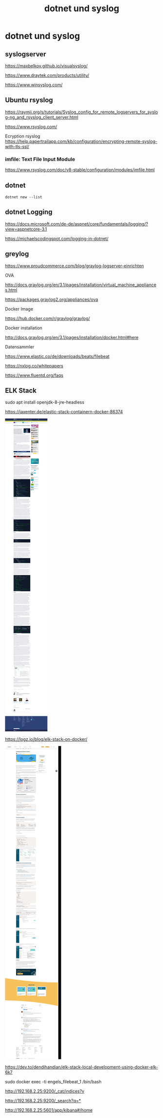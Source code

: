 ﻿---
layout: post
title: dotnet und syslog  
categories: [Logging]
tags: [dotnet, rsyslog, ubuntu, dotnet core, greylog, elk]
--- 

# dotnet und syslog 

## syslogserver 

<https://maxbelkov.github.io/visualsyslog/> 

<https://www.draytek.com/products/utility/> 

<https://www.winsyslog.com/> 


## Ubuntu rsyslog 

<https://raymii.org/s/tutorials/Syslog_config_for_remote_logservers_for_syslog-ng_and_rsyslog_client_server.html> 

<https://www.rsyslog.com/>

Ecryption rsyslog
<https://help.papertrailapp.com/kb/configuration/encrypting-remote-syslog-with-tls-ssl/>


### imfile: Text File Input Module 

<https://www.rsyslog.com/doc/v8-stable/configuration/modules/imfile.html>


## dotnet 

    dotnet new --list  

## dotnet Logging 

<https://docs.microsoft.com/de-de/aspnet/core/fundamentals/logging/?view=aspnetcore-3.1>

<https://michaelscodingspot.com/logging-in-dotnet/> 

## greylog

<https://www.proudcommerce.com/blog/graylog-logserver-einrichten> 

OVA

<http://docs.graylog.org/en/3.1/pages/installation/virtual_machine_appliances.html>

<https://packages.graylog2.org/appliances/ova> 


Docker Image 

<https://hub.docker.com/r/graylog/graylog/>

Docker installation 

<http://docs.graylog.org/en/3.1/pages/installation/docker.html#here>


Datensammler 

<https://www.elastic.co/de/downloads/beats/filebeat>

<https://nxlog.co/whitepapers> 

<https://www.fluentd.org/faqs> 



## ELK Stack 

sudo apt install openjdk-8-jre-headless

<https://jaxenter.de/elastic-stack-containern-docker-86374> 

![2020 01 28 Elk Stack Jax](/pic/2020-01-28-elk-stack-jax.png)

<https://logz.io/blog/elk-stack-on-docker/>

![2020 01 28 Elk Stack Logx](/pic/2020-01-28-elk-stack-logx.png)

<https://dev.to/dendihandian/elk-stack-local-development-using-docker-elk-6k7>

sudo docker exec -ti engels_filebeat_1 /bin/bash
 
<http://192.168.2.25:9200/_cat/indices?v> 

<http://192.168.2.25:9200/_search?q=*>

<http://192.168.2.25:5601/app/kibana#/home>
